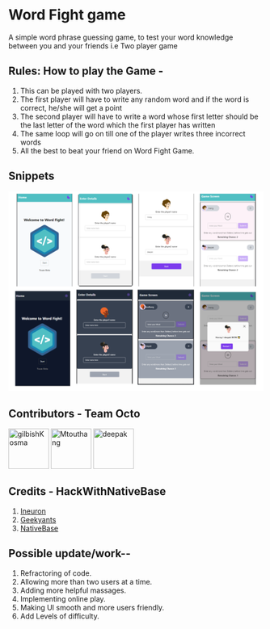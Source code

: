 # Word Fight game

A simple word phrase guessing game, to test your word knowledge between you and your friends i.e Two player game

## Rules: How to play the Game - 

1. This can be played with two players.
2. The first player will have to write any random word and if the word is correct, he/she will get a point
3. The second player will have to write a word whose first letter should be the last letter of the word which the first player has written
4. The same loop will go on till one of the player writes three incorrect words
5. All the best to beat your friend on Word Fight Game.

## Snippets

![snippet](https://github.com/Gilbishkosma/nativebase-hackathon/blob/main/assets/snip.png)

## Contributors - Team Octo
<a href="https://github.com/GilbishKosma"><img src="https://avatars.githubusercontent.com/u/35146877?v=4" title="gilbishKosma" width="80" height="80"></a>
<a href="https://github.com/MTouthang"><img src="https://avatars.githubusercontent.com/u/53576865?v=4" title="Mtouthang" width="80" height="80"></a>
<a href="https://github.com/dt1702281"><img src="https://avatars.githubusercontent.com/u/55850598?v=4" title="deepak" width="80" height="80"></a>

## Credits  - HackWithNativeBase
1. <a href="https://ineuron.ai/">Ineuron</a>
2. <a href="https://geekyants.com/">Geekyants</a>
3. <a href="https://nativebase.io/" >NativeBase</a>

## Possible update/work--
1. Refractoring of code.
2. Allowing more than two users at a time.
3. Adding more helpful massages.
4. Implementing online play.
5. Making UI smooth and more users friendly.
6. Add Levels of difficulty.
